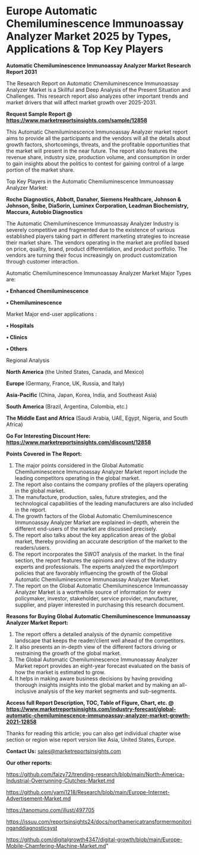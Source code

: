 # Europe Automatic Chemiluminescence Immunoassay Analyzer Market 2025 by Types, Applications & Top Key Players

<strong>Automatic Chemiluminescence Immunoassay Analyzer Market Research Report 2031</strong>

The Research Report on Automatic Chemiluminescence Immunoassay Analyzer Market is a Skillful and Deep Analysis of the Present Situation and Challenges. This research report also analyzes other important trends and market drivers that will affect market growth over 2025-2031.

<strong>Request Sample Report @ <a href=https://www.marketreportsinsights.com/sample/12858>https://www.marketreportsinsights.com/sample/12858</a></strong>

This Automatic Chemiluminescence Immunoassay Analyzer market report aims to provide all the participants and the vendors will all the details about growth factors, shortcomings, threats, and the profitable opportunities that the market will present in the near future. The report also features the revenue share, industry size, production volume, and consumption in order to gain insights about the politics to contest for gaining control of a large portion of the market share.

Top Key Players in the Automatic Chemiluminescence Immunoassay Analyzer Market:

<strong>Roche Diagnostics, Abbott, Danaher, Siemens Healthcare, Johnson & Johnson, Snibe, DiaSorin, Luminex Corporation, Leadman Biochemistry, Maccura, Autobio Diagnostics</strong>

The Automatic Chemiluminescence Immunoassay Analyzer Industry is severely competitive and fragmented due to the existence of various established players taking part in different marketing strategies to increase their market share. The vendors operating in the market are profiled based on price, quality, brand, product differentiation, and product portfolio. The vendors are turning their focus increasingly on product customization through customer interaction.

Automatic Chemiluminescence Immunoassay Analyzer Market Major Types are:

<strong>• Enhanced Chemiluminescence

• Chemiluminescence</strong>

Market Major end-user applications :

<strong>• Hospitals

• Clinics

• Others</strong>

Regional Analysis

</u><strong><b>North America</b></strong> (the United States, Canada, and Mexico)

<strong><b>Europe </b></strong>(Germany, France, UK, Russia, and Italy)

<strong><b>Asia-Pacific</b></strong> (China, Japan, Korea, India, and Southeast Asia)

<strong><b>South America</b></strong> (Brazil, Argentina, Colombia, etc.)

<strong><b>The Middle East and Africa</b></strong> (Saudi Arabia, UAE, Egypt, Nigeria, and South Africa)

<strong>Go For Interesting Discount Here: <a href=https://www.marketreportsinsights.com/discount/12858>https://www.marketreportsinsights.com/discount/12858</a></strong>

<strong>Points Covered in The Report:</strong>
<ol>
  <li>The major points considered in the Global Automatic Chemiluminescence Immunoassay Analyzer Market report include the leading competitors operating in the global market.</li>
  <li>The report also contains the company profiles of the players operating in the global market.</li>
  <li>The manufacture, production, sales, future strategies, and the technological capabilities of the leading manufacturers are also included in the report.</li>
  <li>The growth factors of the Global Automatic Chemiluminescence Immunoassay Analyzer Market are explained in-depth, wherein the different end-users of the market are discussed precisely.</li>
  <li>The report also talks about the key application areas of the global market, thereby providing an accurate description of the market to the readers/users.</li>
  <li>The report incorporates the SWOT analysis of the market. In the final section, the report features the opinions and views of the industry experts and professionals. The experts analyzed the export/import policies that are favorably influencing the growth of the Global Automatic Chemiluminescence Immunoassay Analyzer Market.</li>
  <li>The report on the Global Automatic Chemiluminescence Immunoassay Analyzer Market is a worthwhile source of information for every policymaker, investor, stakeholder, service provider, manufacturer, supplier, and player interested in purchasing this research document.</li>
</ol>
<strong>Reasons for Buying Global Automatic Chemiluminescence Immunoassay Analyzer Market Report:</strong>

<ol>
  <li>The report offers a detailed analysis of the dynamic competitive landscape that keeps the reader/client well ahead of the competitors.</li>
  <li>It also presents an in-depth view of the different factors driving or restraining the growth of the global market.</li>
  <li>The Global Automatic Chemiluminescence Immunoassay Analyzer Market report provides an eight-year forecast evaluated on the basis of how the market is estimated to grow.</li>
  <li>It helps in making aware business decisions by having providing thorough insights insights into the global market and by making an all-inclusive analysis of the key market segments and sub-segments.</li>
</ol>
<strong>Access full Report Description, TOC, Table of Figure, Chart, etc. @ <a href=https://www.marketreportsinsights.com/industry-forecast/global-automatic-chemiluminescence-immunoassay-analyzer-market-growth-2021-12858>https://www.marketreportsinsights.com/industry-forecast/global-automatic-chemiluminescence-immunoassay-analyzer-market-growth-2021-12858</a></strong>


Thanks for reading this article; you can also get individual chapter wise section or region wise report version like Asia, United States, Europe.

<strong>Contact Us:</strong>
sales@marketreportsinsights.com

<strong>Our other reports:</strong>

<a href=https://github.com/faizy72/trending-research/blob/main/North-America-Industrial-Overrunning-Clutches-Market.md>https://github.com/faizy72/trending-research/blob/main/North-America-Industrial-Overrunning-Clutches-Market.md</a>

<a href=https://github.com/yami1218/Research/blob/main/Europe-Internet-Advertisement-Market.md>https://github.com/yami1218/Research/blob/main/Europe-Internet-Advertisement-Market.md</a>

<a href=https://tanomuno.com/illust/497705>https://tanomuno.com/illust/497705</a>

<a href=https://issuu.com/reportsinsights24/docs/northamericatransformermonitoringanddiagnosticsyst>https://issuu.com/reportsinsights24/docs/northamericatransformermonitoringanddiagnosticsyst</a>

<a href=https://github.com/digitalgrowth4347/digital-growth/blob/main/Europe-Mobile-Chamfering-Machine-Market.md>https://github.com/digitalgrowth4347/digital-growth/blob/main/Europe-Mobile-Chamfering-Machine-Market.md</a>"
